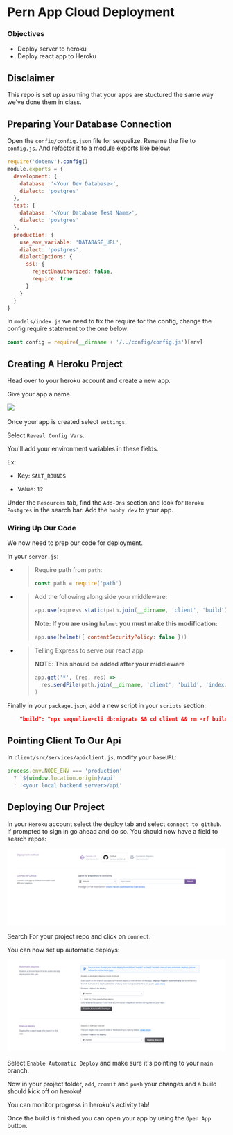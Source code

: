 # Pern App Cloud Deployment

### Objectives

- Deploy server to heroku
- Deploy react app to Heroku

## Disclaimer

This repo is set up assuming that your apps are stuctured the same way we've done them in class.

## Preparing Your Database Connection

Open the `config/config.json` file for sequelize. Rename the file to `config.js`. And refactor it to a module exports like below:

```js
require('dotenv').config()
module.exports = {
  development: {
    database: '<Your Dev Database>',
    dialect: 'postgres'
  },
  test: {
    database: '<Your Database Test Name>',
    dialect: 'postgres'
  },
  production: {
    use_env_variable: 'DATABASE_URL',
    dialect: 'postgres',
    dialectOptions: {
      ssl: {
        rejectUnauthorized: false,
        require: true
      }
    }
  }
}
```

In `models/index.js` we need to fix the require for the config, change the config require statement to the one below:

```js
const config = require(__dirname + '/../config/config.js')[env]
```

## Creating A Heroku Project

Head over to your heroku account and create a new app.

Give your app a name.

![](images/heroku-app)

Once your app is created select `settings`.

Select `Reveal Config Vars`.

You'll add your environment variables in these fields.

Ex:

- Key:
  `SALT_ROUNDS`

- Value:
  `12`

Under the `Resources` tab, find the `Add-Ons` section and look for `Heroku Postgres` in the search bar. Add the `hobby dev` to your app.

### Wiring Up Our Code

We now need to prep our code for deployment.

In your `server.js`:

- > Require path from `path`:
  >
  > ```js
  > const path = require('path')
  > ```

- > Add the following along side your middleware:
  >
  > ```js
  > app.use(express.static(path.join(__dirname, 'client', 'build')))
  > ```
  >
  > **Note: If you are using `helmet` you **must** make this modification:**
  >
  > ```js
  > app.use(helmet({ contentSecurityPolicy: false }))
  > ```

- > Telling Express to serve our react app:
  >
  > **NOTE**: **This should be added after your middleware**
  >
  > ```js
  > app.get('*', (req, res) =>
  >   res.sendFile(path.join(__dirname, 'client', 'build', 'index.html'))
  > )
  > ```

Finally in your `package.json`, add a new script in your `scripts` section:

```json
    "build": "npx sequelize-cli db:migrate && cd client && rm -rf build && npm install && npm run build"
```

## Pointing Client To Our Api

In `client/src/services/apiclient.js`, modify your `baseURL`:

```js
process.env.NODE_ENV === 'production'
  ? `${window.location.origin}/api`
  : '<your local backend server>/api'
```

## Deploying Our Project

In your `Heroku` account select the deploy tab and select `connect to github`. If prompted to sign in go ahead and do so. You should now have a field to search repos:

![Heroku-Github](images/heroku-github.png)

Search For your project repo and click on `connect`.

You can now set up automatic deploys:

![Deploy](images/deploy.png)

Select `Enable Automatic Deploy` and make sure it's pointing to your `main` branch.

Now in your project folder, `add`, `commit` and `push` your changes and a build should kick off on heroku!

You can monitor progress in heroku's activity tab!

Once the build is finished you can open your app by using the `Open App` button.
